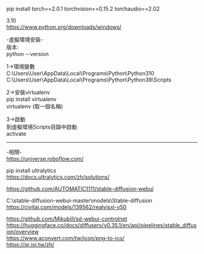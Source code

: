 pip install torch==2.0.1 torchvision==0.15.2 torchaudio==2.02  

3.10  
https://www.python.org/downloads/windows/  

-虛擬環境安裝-  
版本:  
python --version  
  
1->環境變數  
C:\Users\User\AppData\Local\Programs\Python\Python310  
C:\Users\User\AppData\Local\Programs\Python\Python39\Scripts  
  
2->安裝virtualenv  
pip install virtualenv  
virtualenv (取一個名稱)  
  
3->啟動  
到虛擬環境Scripts目錄中啟動  
activate  

  
----------------------------------------------------------------------------------------------------    
  
-相關-  
https://universe.roboflow.com/  

pip install ultralytics  
https://docs.ultralytics.com/zh/solutions/  
  
https://github.com/AUTOMATIC1111/stable-diffusion-webui  

C:\stable-diffusion-webui-master\models\Stable-diffusion  
https://civitai.com/models/139562/realvisxl-v50  

https://github.com/Mikubill/sd-webui-controlnet  
https://huggingface.co/docs/diffusers/v0.35.1/en/api/pipelines/stable_diffusion/overview  
https://www.aconvert.com/tw/icon/png-to-ico/  
https://qr.ioi.tw/zh/  

